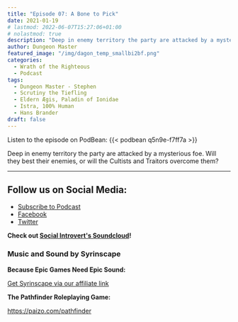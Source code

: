```yaml
---
title: "Episode 07: A Bone to Pick"
date: 2021-01-19
# lastmod: 2022-06-07T15:27:06+01:00
# nolastmod: true
description: "Deep in enemy territory the party are attacked by a mysterious foe. Will they best their enemies, or will the Cultists and Traitors overcome them?"
author: Dungeon Master
featured_image: "/img/dagon_temp_smallbi2bf.png"
categories:
  - Wrath of the Righteous
  - Podcast
tags:
  - Dungeon Master - Stephen
  - Scrutiny the Tiefling 
  - Eldern Ægis, Paladin of Ionidae 
  - Istra, 100% Human
  - Hans Brander
draft: false
---
```


Listen to the episode on PodBean:
{{< podbean q5n9e-f7ff7a >}}

Deep in enemy territory the party are attacked by a mysterious foe. Will they best their enemies, or will the Cultists and Traitors overcome them?

--------------------------
## Follow us on Social Media: 
- [Subscribe to Podcast](https://feed.podbean.com/dragonsnotincluded/feed.xml)
- [Facebook](https://www.facebook.com/Dragons-Not-Included-Podcast-103097024812637)
- [Twitter](https://twitter.com/PodcastDragons)

**Check out [Social Introvert's Soundcloud]!**

### Music and Sound by Syrinscape

**Because Epic Games Need Epic Sound:**

[Get Syrinscape via our affiliate link]

**The Pathfinder Roleplaying Game:**

https://paizo.com/pathfinder

[Social Introvert's Soundcloud]: https://soundcloud.com/user-520878457
[Get Syrinscape via our affiliate link]: https://syrinscape.com/attributions/?id=527&id=17&id=1087
